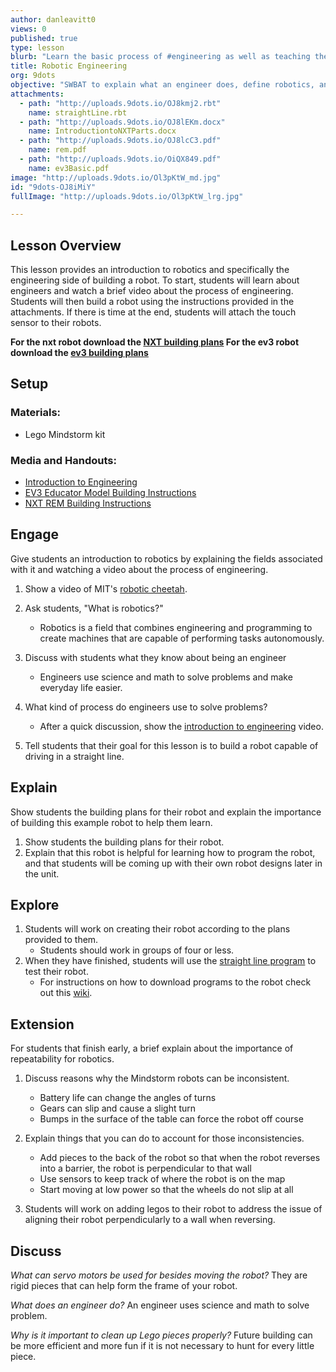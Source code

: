 ```yaml
---
author: danleavitt0
views: 0
published: true
type: lesson
blurb: "Learn the basic process of #engineering as well as teaching them the different pieces that make up a #Lego #Mindstorm robot."
title: Robotic Engineering
org: 9dots
objective: "SWBAT to explain what an engineer does, define robotics, and demonstrate learning by producing a robot capable of driving."
attachments: 
  - path: "http://uploads.9dots.io/OJ8kmj2.rbt"
    name: straightLine.rbt
  - path: "http://uploads.9dots.io/OJ8lEKm.docx"
    name: IntroductiontoNXTParts.docx
  - path: "http://uploads.9dots.io/OJ8lcC3.pdf"
    name: rem.pdf
  - path: "http://uploads.9dots.io/OiQX849.pdf"
    name: ev3Basic.pdf
image: "http://uploads.9dots.io/Ol3pKtW_md.jpg"
id: "9dots-OJ8iMiY"
fullImage: "http://uploads.9dots.io/Ol3pKtW_lrg.jpg"

---
```


## Lesson Overview
This lesson provides an introduction to robotics and specifically the engineering side of building a robot. To start, students will learn about engineers and watch a brief video about the process of engineering. Students will then build a robot using the instructions provided in the attachments. If there is time at the end, students will attach the touch sensor to their robots.


**For the nxt robot download the [NXT building plans](http://uploads.9dots.io/OJ8lcC3.pdf)
For the ev3 robot download the [ev3 building plans](http://uploads.9dots.io/OiQX849.pdf)**

## Setup

### Materials:
- Lego Mindstorm kit

### Media and Handouts:
- [Introduction to Engineering](http://www.education.rec.ri.cmu.edu/previews/robot_c_products/teaching_rc_lego_v2_preview/fundamentals/projectmanagement/videos/engineeringprocess.html) 
- [EV3 Educator Model Building Instructions](http://uploads.9dots.io/OiQX849.pdf)
- [NXT REM Building Instructions](http://uploads.9dots.io/OJ8lcC3.pdf)

## Engage
Give students an introduction to robotics by explaining the fields associated with it and watching a video about the process of engineering. 

1. Show a video of MIT's [robotic cheetah](https://www.youtube.com/watch?v=XMKQbqnXXhQ).

2. Ask students, "What is robotics?"
	- Robotics is a field that combines engineering and programming to create machines that are capable of performing tasks autonomously.

3. Discuss with students what they know about being an engineer
	- Engineers use science and math to solve problems and make everyday life easier. 

2. What kind of process do engineers use to solve problems?
	- After a quick discussion, show the [introduction to engineering](http://www.education.rec.ri.cmu.edu/previews/robot_c_products/teaching_rc_lego_v2_preview/fundamentals/projectmanagement/videos/engineeringprocess.html) video.  

3. Tell students that their goal for this lesson is to build a robot capable of driving in a straight line.

## Explain
Show students the building plans for their robot and explain the importance of building this example robot to help them learn.

1. Show students the building plans for their robot. 
2. Explain that this robot is helpful for learning how to program the robot, and that students will be coming up with their own robot designs later in the unit.

## Explore

1. Students will work on creating their robot according to the plans provided to them. 
	- Students should work in groups of four or less.
2. When they have finished, students will use the [straight line program](http://uploads.9dots.io/OJ8kmj2.rbt) to test their robot.
	- For instructions on how to download programs to the robot check out this [wiki](http://www.9dots.io/9dots/OiQoYL1).

## Extension
For students that finish early, a brief explain about the importance of repeatability for robotics.

1. Discuss reasons why the Mindstorm robots can be inconsistent.
	- Battery life can change the angles of turns
    - Gears can slip and cause a slight turn
    - Bumps in the surface of the table can force the robot off course
    
2. Explain things that you can do to account for those inconsistencies.
	- Add pieces to the back of the robot so that when the robot reverses into a barrier, the robot is perpendicular to that wall
    - Use sensors to keep track of where the robot is on the map
    - Start moving at low power so that the wheels do not slip at all

3. Students will work on adding legos to their robot to address the issue of aligning their robot perpendicularly to a wall when reversing.

## Discuss
_What can servo motors be used for besides moving the robot?_
They are rigid pieces that can help form the frame of your robot.

_What does an engineer do?_
An engineer uses science and math to solve problem.

_Why is it important to clean up Lego pieces properly?_
Future building can be more efficient and more fun if it is not necessary to hunt for every little piece.
